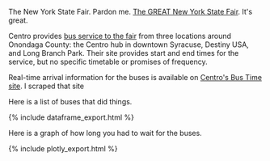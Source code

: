 The New York State Fair. Pardon me. [The GREAT New York State Fair](https://nysfair.ny.gov/). It's great.

Centro provides [bus service to the fair](https://www.centro.org/service_schedules/ny-state-fair) from three locations around Onondaga County: the Centro hub in downtown Syracuse, Destiny USA, and Long Branch Park. Their site provides start and end times for the service, but no specific timetable or promises of frequency.

Real-time arrival information for the buses is available on [Centro's Bus Time site](https://bus-time.centro.org/bustime/eta/eta.jsp?agency=All&route=SY901&direction=LOOP&stop=Hub%20Warren%20St&id=18106&showAllBusses=on). I scraped that site 

Here is a list of buses that did things.

{% include dataframe_export.html %}

Here is a graph of how long you had to wait for the buses.

{% include plotly_export.html %}

